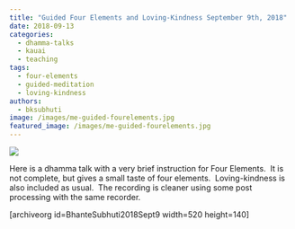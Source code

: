 ```yaml
---
title: "Guided Four Elements and Loving-Kindness September 9th, 2018"
date: 2018-09-13
categories: 
  - dhamma-talks
  - kauai
  - teaching
tags: 
  - four-elements
  - guided-meditation
  - loving-kindness
authors: 
  - bksubhuti
image: /images/me-guided-fourelements.jpg
featured_image: /images/me-guided-fourelements.jpg
---
```


[![](/images/me-guided-fourelements-725x1024.jpg)](https://americanmonk.org/wp-content/uploads/2018/09/me-guided-fourelements.jpg)

Here is a dhamma talk with a very brief instruction for Four Elements.  It is not complete, but gives a small taste of four elements.  Loving-kindness is also included as usual.  The recording is cleaner using some post processing with the same recorder.

\[archiveorg id=BhanteSubhuti2018Sept9 width=520 height=140\]